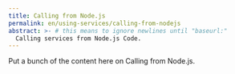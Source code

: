 ```yaml
---
title: Calling from Node.js
permalink: en/using-services/calling-from-nodejs
abstract: >- # this means to ignore newlines until "baseurl:"
  Calling services from Node.js Code.
---
```



Put a bunch of the content here on Calling from Node.js.
